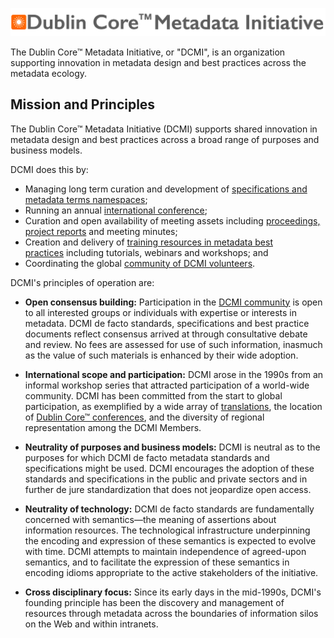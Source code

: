 
![Dublin Core™ Metadata Initiative](DCMI-banner.png)

The Dublin Core™ Metadata Initiative, or "DCMI", is an organization supporting innovation in metadata design and best practices across the metadata ecology. 



## Mission and Principles

The Dublin Core™ Metadata Initiative (DCMI) supports shared innovation in metadata design and best practices across a broad range of purposes and business models.

DCMI does this by:

  * Managing long term curation and development of [specifications and metadata terms namespaces](https://www.dublincore.org/specifications/);
  * Running an annual [international conference](https://www.dublincore.org/conferences/);
  * Curation and open availability of meeting assets including [proceedings, project reports](http://dcpapers.dublincore.org/pubs) and meeting minutes;
  * Creation and delivery of [training resources in metadata best practices](https://www.dublincore.org/themes/learning/) including tutorials, webinars and workshops; and
  * Coordinating the global [community of DCMI volunteers](https://www.dublincore.org/themes/community/).

DCMI's principles of operation are:

  * **Open consensus building:** Participation in the [DCMI community](https://www.dublincore.org/themes/community/) is open to all interested groups or individuals with expertise or interests in metadata. DCMI de facto standards, specifications and best practice documents reflect consensus arrived at through consultative debate and review. No fees are assessed for use of such information, inasmuch as the value of such materials is enhanced by their wide adoption.

  * **International scope and participation:** DCMI arose in the 1990s from an informal workshop series that attracted participation of a world-wide community. DCMI has been committed from the start to global participation, as exemplified by a wide array of [translations](https://www.dublincore.org/resources/translations/), the location of [Dublin Core™ conferences](https://www.dublincore.org/conferences/), and the diversity of regional representation among the DCMI Members.

  * **Neutrality of purposes and business models:** DCMI is neutral as to the purposes for which DCMI de facto metadata standards and specifications might be used. DCMI encourages the adoption of these standards and specifications in the public and private sectors and in further de jure standardization that does not jeopardize open access.

  * **Neutrality of technology:** DCMI de facto standards are fundamentally concerned with semantics—the meaning of assertions about information resources. The technological infrastructure underpinning the encoding and expression of these semantics is expected to evolve with time. DCMI attempts to maintain independence of agreed-upon semantics, and to facilitate the expression of these semantics in encoding idioms appropriate to the active stakeholders of the initiative.

  * **Cross disciplinary focus:** Since its early days in the mid-1990s, DCMI's founding principle has been the discovery and management of resources through metadata across the boundaries of information silos on the Web and within intranets.

  

